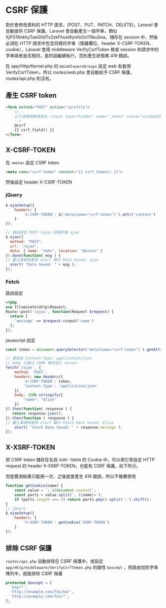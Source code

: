 # CSRF 保護

對於會修改資料的 HTTP 請求，(POST、PUT、PATCH、DELETE)，Laravel 會自動提供 CSRF 保護。Laravel 會自動產生一個字串，類似 XjPG16nkhyTaeG0dTx2zkFhosWynfsOcI79kuSna，儲存在 session 中，然後必須在 HTTP 請求中包含同樣的字串（隱藏欄位、header X-CSRF-TOKEN、cookie），Laravel 會用 middleware VerifyCsrfToken 檢查 session 和請求中的字串兩者是否相同，是的話繼續執行，否則產生狀態碼 419 錯誤。

在 app/Http/Kernel.php 的 `$middlewareGroups` 設定 web 有套用 VerifyCsrfToken，所以 routes/web.php 會自動給予 CSRF 保護，routes/api.php 則沒有。

## 產生 CSRF token

``` html
<form method="POST" action="/profile">
    <!--
    以下這兩個都是產生 <input type="hidden" name="_token" value="ozrUaeXZUx0riFNOkn7J2uGZ2OnjLSfHmga4Riw6">
    -->
    @csrf
    {{ csrf_field() }}
</form>
```

## X-CSRF-TOKEN

在 `<meta>` 設定 CSRF token
``` html
<meta name="csrf-token" content="{{ csrf_token() }}">
```

然後設定 header X-CSRF-TOKEN

### jQuery

```javascript
$.ajaxSetup({
    headers: {
        'X-CSRF-TOKEN': $('meta[name="csrf-token"]').attr('content')
    }
});

// 路由設定 POST /ajax 回傳字串 ajax
$.ajax({
  method: "POST",
  url: "/ajax",
  data: { name: "John", location: "Boston" }
}).done(function( msg ) {
// 載入頁面時會用 alert 顯示 Data Saved: ajax
  alert( "Data Saved: " + msg );
});
```

### Fetch

路由設定
``` php
<?php
use Illuminate\Http\Request;
Route::post('/ajax', function(Request $request) {
  return [
    'message' => $request->input('name')
  ];
});
```

javascript 設定
```javascript
const token = document.querySelector('meta[name="csrf-token"]').getAttribute('content');

// 要設定 Content-Type: application/json
// body 才能以 JSON 格式送入 server
fetch('/ajax', {
    method: 'POST',
    headers: new Headers({
        'X-CSRF-TOKEN': token,
        'Content-Type': 'application/json'
    }),
    body: JSON.stringify({
        "name": "Alice"
    })
}).then(function( response ) {
   return response.json();
}).then(function ( response ) {
// 載入頁面時會用 alert 顯示 Fetch Data Saved: Alice
    alert( "Fetch Data Saved: " + response.message );
});
```

## X-XSRF-TOKEN

把 CSRF token 儲存在名爲 `XSRF-TOKEN` 的 Cookie 中，可以用它來設定 HTTP request 的 header X-XSRF-TOKEN，也能有 CSRF 保護，如下所示。

但是實測結果只能用一次，之後就會產生 419 錯誤，所以不推薦使用

``` javascript
function getCookie(name) {
    const value = `; ${document.cookie}`;
    const parts = value.split(`; ${name}=`);
    if (parts.length === 2) return parts.pop().split(';').shift();
}
// jQuery
$.ajaxSetup({
    headers: {
        'X-XSRF-TOKEN': getCookie('XSRF-TOKEN')
    }
});
```

## 排除 CSRF 保護
`routes/api.php` 自動排除在 CSRF 保護中，或設定 `app/Http/middleware/VerifyCsrfToken.php` 的屬性 `$except` ，把路由加到字串陣列中，就能排除 CSRF 保護

``` php
protected $except = [
  'pay/*',
  'http://example.com/foo/bar',
  'http://example.com/foo/*',
];
```